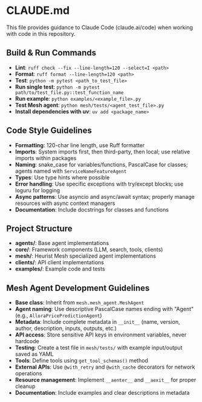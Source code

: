 # CLAUDE.md

This file provides guidance to Claude Code (claude.ai/code) when working with code in this repository.

## Build & Run Commands
- **Lint**: `ruff check --fix --line-length=120 --select=I <path>`
- **Format**: `ruff format --line-length=120 <path>`
- **Test**: `python -m pytest <path_to_test_file>`
- **Run single test**: `python -m pytest path/to/test_file.py::test_function_name`
- **Run example**: `python examples/<example_file>.py`
- **Test Mesh agent**: `python mesh/tests/<agent_test_file>.py`
- **Install dependencies with uv**: `uv add <package_name>`

## Code Style Guidelines
- **Formatting**: 120-char line length, use Ruff formatter
- **Imports**: System imports first, then third-party, then local; use relative imports within packages
- **Naming**: snake_case for variables/functions, PascalCase for classes; agents named with `ServiceNameFeatureAgent`
- **Types**: Use type hints where possible
- **Error handling**: Use specific exceptions with try/except blocks; use loguru for logging
- **Async patterns**: Use asyncio and async/await syntax; properly manage resources with async context managers
- **Documentation**: Include docstrings for classes and functions

## Project Structure
- **agents/**: Base agent implementations
- **core/**: Framework components (LLM, search, tools, clients)
- **mesh/**: Heurist Mesh specialized agent implementations
- **clients/**: API client implementations
- **examples/**: Example code and tests

## Mesh Agent Development Guidelines
- **Base class**: Inherit from `mesh.mesh_agent.MeshAgent`
- **Agent naming**: Use descriptive PascalCase names ending with "Agent" (e.g., `AlloraPricePredictionAgent`)
- **Metadata**: Include complete metadata in `__init__` (name, version, author, description, inputs, outputs, etc.)
- **API access**: Store sensitive API keys in environment variables, never hardcode
- **Testing**: Create a test file in `mesh/tests/` with example input/output saved as YAML
- **Tools**: Define tools using `get_tool_schemas()` method
- **External APIs**: Use `@with_retry` and `@with_cache` decorators for network operations
- **Resource management**: Implement `__aenter__` and `__aexit__` for proper cleanup
- **Documentation**: Include examples and clear descriptions in metadata
